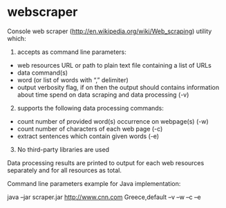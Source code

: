 webscraper
==========

Console web scraper (http://en.wikipedia.org/wiki/Web_scraping) utility which:
1) accepts as command line parameters:
 - web resources URL or path to plain text file containing a list of URLs
 - data command(s)
 - word (or list of words with “,” delimiter)
 - output verbosity flag,  if on then the output should contains information about time spend on data scraping and data processing (-v)
2) supports the following data processing commands:
 - count number of provided word(s) occurrence on webpage(s) (-w)
 - count number of characters of each web page (-c)
 - extract sentences which contain given words (-e)
3) No third-party libraries are used

Data processing results are printed to output for each web resources separately and for all resources as total.

Command line parameters example for Java implementation:

java –jar scraper.jar http://www.cnn.com Greece,default –v –w –c –e
